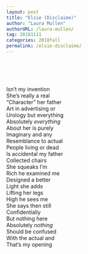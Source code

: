 ```yaml
---
layout: post
title: "Elsie (Disclaime)"
author: "Laura Mullen"
authorURL: /laura-mullen/
tag: 20181111
categories: 2018fall
permalink: /elsie-disclaime/
---
```


<br><br>
<br><br>
Isn’t my invention
<br>
She’s really a real
<br>
“Character” her father
<br>
Art in advertising or
<br>
Urology but everything
<br>
Absolutely _everything_
<br>
About her is purely
<br>
Imaginary and any
<br>
Resemblance to actual
<br>
People living or dead
<br>
Is accidental my father
<br>
Collected chairs
<br>
She squeaks I’m
<br>
Rich he examined me
<br>
Designed a better
<br>
Light she adds
<br>
Lifting her legs
<br>
High he sees me
<br>
She says then still
<br>
Confidentially
<br>
But nothing here
<br>
Absolutely _nothing_
<br>
Should be confused
<br>
With the actual and
<br>
That’s my opening

